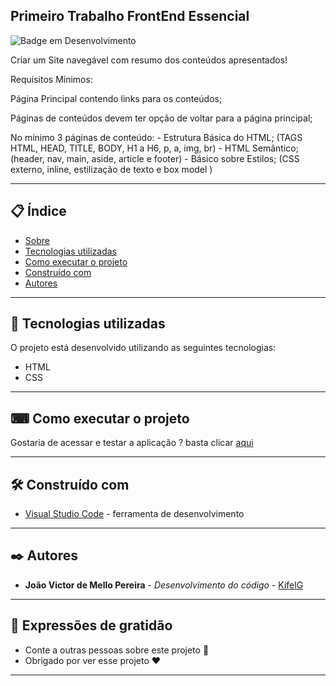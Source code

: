 ## Primeiro Trabalho FrontEnd Essencial

![Badge em Desenvolvimento](https://img.shields.io/static/v1?label=STATUS&message=%20COMPLETO&color=GREEN&style=for-the-badge)

Criar um Site navegável com resumo dos conteúdos apresentados!

Requisitos Mínimos:

Página Principal contendo links para os conteúdos;

Páginas de conteúdos devem ter opção de voltar para a página principal;

No mínimo 3 páginas de conteúdo:
    - Estrutura Básica do HTML; (TAGS HTML, HEAD, TITLE, BODY, H1 a H6, p, a, img, br)
    - HTML Semântico; (header, nav, main, aside, article e footer)
    - Básico sobre Estilos; (CSS externo, inline, estilização de texto e box model )

--- 

## 📋 Índice

- [Sobre](#primeiro-trabalho-frontend-essencial)
- [Tecnologias utilizadas](#-tecnologias-utilizadas)
- [Como executar o projeto](#-como-executar-o-projeto)
- [Construído com](#%EF%B8%8F-construído-com)
- [Autores](#%EF%B8%8F-autores)

--- 

## 🚀 Tecnologias utilizadas

O projeto está desenvolvido utilizando as seguintes tecnologias:

- HTML
- CSS

---  

## ⌨ Como executar o projeto

Gostaria de acessar e testar a aplicação ? basta clicar [aqui](https://kifel.github.io/Primeiro-Trabalho-FrontEnd-Essencial/)

--- 

## 🛠️ Construído com

* [Visual Studio Code](https://code.visualstudio.com/) - ferramenta de desenvolvimento

--- 

## ✒️ Autores

* **João Victor de Mello Pereira** - *Desenvolvimento do código* - [KifelG](https://github.com/kifel)

--- 
 
## 🎁 Expressões de gratidão

* Conte a outras pessoas sobre este projeto 📢
* Obrigado por ver esse projeto ❤️

--- 
